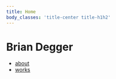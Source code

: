```yaml
---
title: Home
body_classes: 'title-center title-h1h2'
---
```


# Brian Degger
* [about](https://briandegger.uk/about)
* [works](https://briandegger.uk/works)